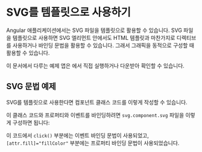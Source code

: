 <!--
# SVG as templates
-->
# SVG를 템플릿으로 사용하기

<!--
You can use SVG files as templates in your Angular applications. When you use an SVG as the template, you are able to use directives and bindings just like with HTML templates. With these features, you can dynamically generate interactive graphics.

<div class="alert is-helpful">

See the <live-example name="template-syntax"></live-example> for a working example containing the code snippets in this guide.

</div>
-->
Angular 애플리케이션에서는 SVG 파일을 템플릿으로 활용할 수 있습니다.
SVG 파일을 템플릿으로 사용하면 SVG 엘리먼트 안에서도 HTML 템플릿과 마찬가지로 디렉티브를 사용하거나 바인딩 문법을 활용할 수 있습니다.
그래서 그래픽을 동적으로 구성할 때 활용할 수 있습니다.

<div class="alert is-helpful">


이 문서에서 다루는 예제 앱은 <live-example name="template-syntax"></live-example>에서 직접 실행하거나 다운받아 확인할 수 있습니다.

</div>


<!--
## SVG syntax example
-->
## SVG 문법 예제

<!--
The following example shows the syntax for using an SVG as a template.

<code-example path="template-syntax/src/app/svg.component.ts" header="src/app/svg.component.ts"></code-example>

To see property and event binding in action, add the following code to your `svg.component.svg` file:

<code-example path="template-syntax/src/app/svg.component.svg" header="src/app/svg.component.svg"></code-example>

The example given uses a `click()` event binding and the property binding syntax
(`[attr.fill]="fillColor"`).
-->
SVG를 템플릿으로 사용한다면 컴포넌트 클래스 코드를 이렇게 작성할 수 있습니다.

<code-example path="template-syntax/src/app/svg.component.ts" header="src/app/svg.component.ts"></code-example>

이 클래스 코드와 프로퍼티와 이벤트를 바인딩하려면 `svg.component.svg` 파일을 이렇게 구성하면 됩니다:

<code-example path="template-syntax/src/app/svg.component.svg" header="src/app/svg.component.svg"></code-example>

이 코드에서 `click()` 부분에는 이벤트 바인딩 문법이 사용되었고, `[attr.fill]="fillColor"` 부분에는 프로퍼티 바인딩 문법이 사용되었습니다.
